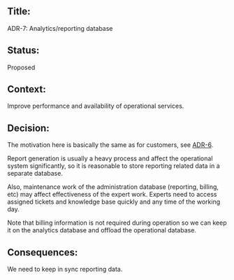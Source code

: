 ## Title: 
ADR-7: Analytics/reporting database

## Status: 
Proposed

## Context: 
Improve performance and availability of operational services.

## Decision: 
The motivation here is basically the same as for customers, see [ADR-6](ADR-6-separate-customer-db.md).

Report generation is usually a heavy process and affect the operational system significantly, so it is reasonable to store reporting related data in a separate database.

Also, maintenance work of the administration database (reporting, billing, etc) may affect effectiveness of the expert work. Experts need to access assigned tickets and knowledge base quickly and any time of the working day.

Note that billing information is not required during operation so we can keep it on the analytics database and offload the operational database.

## Consequences: 

We need to keep in sync reporting data.
